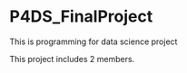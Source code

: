 # P4DS_FinalProject

This is programming for data science project
 

This project includes 2 members.
